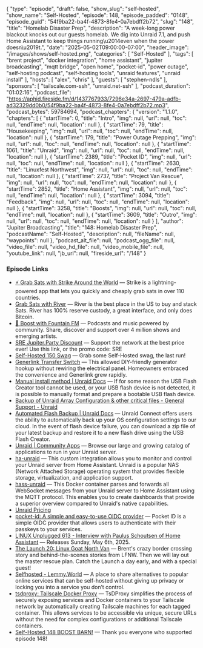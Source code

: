 {
  "type": "episode",
  "draft": false,
  "show_slug": "self-hosted",
  "show_name": "Self-Hosted",
  "episode": 148,
  "episode_padded": "0148",
  "episode_guid": "54f9ba22-ba4f-4873-8fe4-0a7ebdff2b72",
  "slug": "148",
  "title": "Homelab Disaster Prep",
  "description": "A week-long power blackout knocks out our guests homelab. We dig into Unraid 7.1, and push Home Assistant to keep things running\u2014even when the power doesn\u2019t.",
  "date": "2025-05-02T09:00:00-07:00",
  "header_image": "/images/shows/self-hosted.png",
  "categories": [
    "Self-Hosted"
  ],
  "tags": [
    "brent project",
    "docker integration",
    "home assistant",
    "jupiter broadcasting",
    "mqtt bridge",
    "open home",
    "pocket-id",
    "power outage",
    "self-hosting podcast",
    "self-hosting tools",
    "unraid features",
    "unraid install"
  ],
  "hosts": [
    "alex",
    "chris"
  ],
  "guests": [
    "stephen-ndls"
  ],
  "sponsors": [
    "tailscale.com-ssh",
    "unraid.net-ssh"
  ],
  "podcast_duration": "01:02:16",
  "podcast_file": "https://aphid.fireside.fm/d/1437767933/7296e34a-2697-479a-adfb-ad32329dd0b0/54f9ba22-ba4f-4873-8fe4-0a7ebdff2b72.mp3",
  "podcast_bytes": 59784694,
  "podcast_chapters": {
    "version": "1.1.0",
    "chapters": [
      {
        "startTime": 0,
        "title": "Intro",
        "img": null,
        "url": null,
        "toc": null,
        "endTime": null,
        "location": null
      },
      {
        "startTime": 79,
        "title": "Housekeeping",
        "img": null,
        "url": null,
        "toc": null,
        "endTime": null,
        "location": null
      },
      {
        "startTime": 179,
        "title": "Power Outage Prepping",
        "img": null,
        "url": null,
        "toc": null,
        "endTime": null,
        "location": null
      },
      {
        "startTime": 1061,
        "title": "Unraid",
        "img": null,
        "url": null,
        "toc": null,
        "endTime": null,
        "location": null
      },
      {
        "startTime": 2389,
        "title": "Pocket ID",
        "img": null,
        "url": null,
        "toc": null,
        "endTime": null,
        "location": null
      },
      {
        "startTime": 2630,
        "title": "Linuxfest Northwest",
        "img": null,
        "url": null,
        "toc": null,
        "endTime": null,
        "location": null
      },
      {
        "startTime": 2737,
        "title": "Project Van Rescue",
        "img": null,
        "url": null,
        "toc": null,
        "endTime": null,
        "location": null
      },
      {
        "startTime": 2852,
        "title": "Home Assistant",
        "img": null,
        "url": null,
        "toc": null,
        "endTime": null,
        "location": null
      },
      {
        "startTime": 3094,
        "title": "Feedback",
        "img": null,
        "url": null,
        "toc": null,
        "endTime": null,
        "location": null
      },
      {
        "startTime": 3258,
        "title": "Boosts",
        "img": null,
        "url": null,
        "toc": null,
        "endTime": null,
        "location": null
      },
      {
        "startTime": 3609,
        "title": "Outro",
        "img": null,
        "url": null,
        "toc": null,
        "endTime": null,
        "location": null
      }
    ],
    "author": "Jupiter Broadcasting",
    "title": "148: Homelab Disaster Prep",
    "podcastName": "Self-Hosted",
    "description": null,
    "fileName": null,
    "waypoints": null
  },
  "podcast_alt_file": null,
  "podcast_ogg_file": null,
  "video_file": null,
  "video_hd_file": null,
  "video_mobile_file": null,
  "youtube_link": null,
  "jb_url": null,
  "fireside_url": "/148"
}


### Episode Links

  * [⚡ Grab Sats with Strike Around the World](https://strike.me/download/ "⚡ Grab Sats with Strike Around the World") — Strike is a lightning-powered app that lets you quickly and cheaply grab sats in over 110 countries.
  * [Grab Sats with River](https://jupiterbroadcasting.com/river "Grab Sats with River") — River is the best place in the US to buy and stack Sats. River has 100% reserve custody, a great interface, and only does Bitcoin.
  * [🎉 Boost with Fountain FM](https://fountain.fm "🎉 Boost with Fountain FM") — Podcasts and music powered by community. Share, discover and support over 4 million shows and emerging artists.
  * [SRE Jupiter.Party Discount](https://jupitersignal.memberful.com/checkout?coupon=sre&plan=74364 "SRE Jupiter.Party Discount") — Support the network at the best price ever! Use this link, or the promo code: SRE 
  * [Self-Hosted 150 Swag](https://www.jupitergarage.com/ "Self-Hosted 150 Swag") — Grab some Self-Hosted swag, the last run!
  * [Generlink Transfer Switch](https://thegenerlink.com/ "Generlink Transfer Switch") — This allowed DIY-friendly generator hookup without rewiring the electrical panel. Homeowners embraced the convenience and Generlink grew rapidly.
  * [Manual install method | Unraid Docs](https://docs.unraid.net/unraid-os/getting-started/manual-install-method/ "Manual install method | Unraid Docs") — If for some reason the USB Flash Creator tool cannot be used, or your USB flash device is not detected, it is possible to manually format and prepare a bootable USB flash device.
  * [Backup of Unraid Array Configuration & other critical files - General Support - Unraid](https://forums.unraid.net/topic/69881-backup-of-unraid-array-configuration-other-critical-files/ "Backup of Unraid Array Configuration & other critical files - General Support - Unraid")
  * [Automated Flash Backup | Unraid Docs](https://docs.unraid.net/connect/flash-backup/ "Automated Flash Backup | Unraid Docs") — Unraid Connect offers users the ability to automatically back up your OS configuration settings to our cloud. In the event of flash device failure, you can download a zip file of your latest backup and restore it to a new flash drive using the USB Flash Creator.
  * [Unraid | Community Apps](https://unraid.net/community/apps "Unraid | Community Apps") — Browse our large and growing catalog of applications to run in your Unraid server. 
  * [ha-unraid](https://github.com/domalab/ha-unraid "ha-unraid") — This custom integration allows you to monitor and control your Unraid server from Home Assistant. Unraid is a popular NAS (Network Attached Storage) operating system that provides flexible storage, virtualization, and application support.
  * [hass-unraid](https://github.com/IDmedia/hass-unraid "hass-unraid") — This Docker container parses and forwards all WebSocket messages from your Unraid server to Home Assistant using the MQTT protocol. This enables you to create dashboards that provide a superior overview compared to Unraid's native capabilities.
  * [Unraid Pricing](https://unraid.net/pricing "Unraid Pricing")
  * [pocket-id: A simple and easy-to-use OIDC provider](https://github.com/pocket-id/pocket-id "pocket-id: A simple and easy-to-use OIDC provider") — Pocket ID is a simple OIDC provider that allows users to authenticate with their passkeys to your services.
  * [LINUX Unplugged 613 - Interview with Paulus Schoutsen of Home Assistant](https://linuxunplugged.com/613 "LINUX Unplugged 613 - Interview with Paulus Schoutsen of Home Assistant") — Releases Sunday, May 6th, 2025.
  * [The Launch 20: Linux Goat North Van](https://www.weeklylaunch.rocks/episodepage/20-linux-goat-north-van "The Launch 20: Linux Goat North Van") — Brent's crazy border crossing story and behind-the-scenes stories from LFNW. Then we will lay out the master rescue plan. Catch the Launch a day early, and with a special guest!
  * [Selfhosted - Lemmy.World](https://lemmy.world/c/selfhosted "Selfhosted - Lemmy.World") — A place to share alternatives to popular online services that can be self-hosted without giving up privacy or locking you into a service you don’t control.
  * [tsdproxy: Tailscale Docker Proxy](https://github.com/almeidapaulopt/tsdproxy "tsdproxy: Tailscale Docker Proxy") — TsDProxy simplifies the process of securely exposing services and Docker containers to your Tailscale network by automatically creating Tailscale machines for each tagged container. This allows services to be accessible via unique, secure URLs without the need for complex configurations or additional Tailscale containers.
  * [Self-Hosted 148 BOOST BARN!](https://paste.docs.lol/code/ShagsBarque "Self-Hosted 148 BOOST BARN!") — Thank you everyone who supported episode 148!



